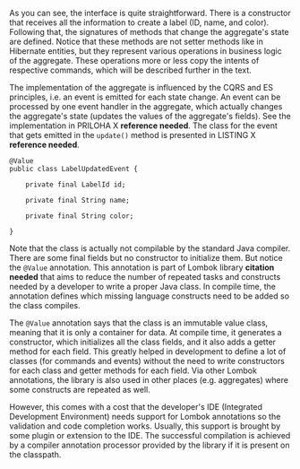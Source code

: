 As you can see, the interface is quite straightforward. There is a constructor that receives all the information to create a label (ID, name, and color). Following that, the signatures of methods that change the aggregate's state are defined. Notice that these methods are not setter methods like in Hibernate entities, but they represent various operations in business logic of the aggregate. These operations more or less copy the intents of respective commands, which will be described further in the text.

The implementation of the aggregate is influenced by the CQRS and ES principles, i.e. an event is emitted for each state change. An event can be processed by one event handler in the aggregate, which actually changes the aggregate's state (updates the values of the aggregate's fields). See the implementation in PRILOHA X **reference needed**. The class for the event that gets emitted in the `update()` method is presented in LISTING X **reference needed**.

	@Value
	public class LabelUpdatedEvent {

	    private final LabelId id;

	    private final String name;

	    private final String color;

	}

Note that the class is actually not compilable by the standard Java compiler. There are some final fields but no constructor to initialize them. But notice the `@Value` annotation. This annotation is part of Lombok library **citation needed** that aims to reduce the number of repeated tasks and constructs needed by a developer to write a proper Java class. In compile time, the annotation defines which missing language constructs need to be added so the class compiles. 

The `@Value` annotation says that the class is an immutable value class, meaning that it is only a container for data. At compile time, it generates a constructor, which initializes all the class fields, and it also adds a getter method for each field. This greatly helped in development to define a lot of classes (for commands and events) without the need to write constructors for each class and getter methods for each field. Via other Lombok annotations, the library is also used in other places (e.g. aggregates) where some constructs are repeated as well.

However, this comes with a cost that the developer's IDE (Integrated Development Environment) needs support for Lombok annotations so the validation and code completion works. Usually, this support is brought by some plugin or extension to the IDE. The successful compilation is achieved by a compiler annotation processor provided by the library if it is present on the classpath.

